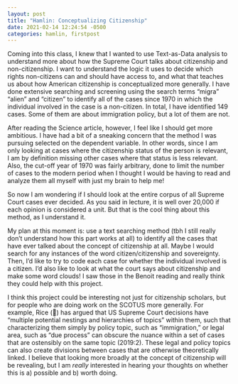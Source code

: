 ```yaml
---
layout: post
title: "Hamlin: Conceptualizing Citizenship"
date: 2021-02-14 12:24:54 -0500
categories: hamlin, firstpost
---
```


Coming into this class, I knew that I wanted to use Text-as-Data analysis to understand more about how the Supreme Court talks about citizenship and non-citizenship. I want to understand the logic it uses to decide which rights non-citizens can and should have access to, and what that teaches us about how American citizenship is conceptualized more generally. I have done extensive searching and screening using the search terms “migra” “alien” and “citizen” to identify all of the cases since 1970 in which the individual involved in the case is a non-citizen. In total, I have identified 149 cases. Some of them are about immigration policy, but a lot of them are not. 

After reading the Science article, however, I feel like I should get more ambitious. I have had a bit of a sneaking concern that the method I was pursuing selected on the dependent variable. In other words, since I am only looking at cases where the citizenship status of the person is relevant, I am by definition missing other cases where that status is less relevant. Also, the cut-off year of 1970 was fairly arbitrary, done to limit the number of cases to the modern period when I thought I would be having to read and analyze them all myself with just my brain to help me!

So now I am wondering if I should look at the entire corpus of all Supreme Court cases ever decided. As you said in lecture, it is well over 20,000 if each opinion is considered a unit. But that is the cool thing about this method, as I understand it. 

My plan at this moment is: use a text searching method (tbh I still really don’t understand how this part works at all) to identify all the cases that have ever talked about the concept of citizenship at all. Maybe I would search for any instances of the word citizen/citizenship and sovereignty. Then, I’d like to try to code each case for whether the individual involved is a citizen. I’d also like to look at what the court says about citizenship and make some word clouds! I saw those in the Benoit reading and really think they could help with this project. 

I think this project could be interesting not just for citizenship scholars, but for people who are doing work on the SCOTUS more generally. For example, Rice () has argued that US Supreme Court decisions have “multiple potential nestings and hierarchies of topics” within them, such that characterizing them simply by policy topic, such as “immigration,” or legal area, such as “due process” can obscure the nuance within a set of cases that are ostensibly on the same topic (2019:2). These legal and policy topics can also create divisions between cases that are otherwise theoretically linked. I believe that looking more broadly at the concept of citizenship will be revealing, but I am *really* interested in hearing your thoughts on whether this is a) possible and b) worth doing. 
